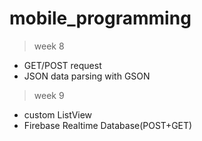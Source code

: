 # mobile_programming

> week 8

- GET/POST request
- JSON data parsing with GSON

> week 9

- custom ListView
- Firebase Realtime Database(POST+GET)
